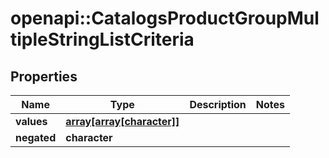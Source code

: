 # openapi::CatalogsProductGroupMultipleStringListCriteria


## Properties
Name | Type | Description | Notes
------------ | ------------- | ------------- | -------------
**values** | [**array[array[character]]**](array.md) |  | 
**negated** | **character** |  | 


